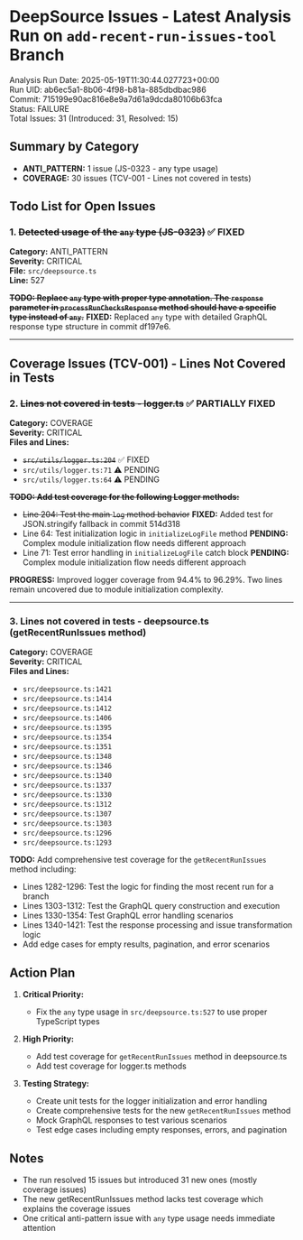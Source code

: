 # DeepSource Issues - Latest Analysis Run on `add-recent-run-issues-tool` Branch

Analysis Run Date: 2025-05-19T11:30:44.027723+00:00  
Run UID: ab6ec5a1-8b06-4f98-b81a-885dbdbac986  
Commit: 715199e90ac816e8e9a7d61a9dcda80106b63fca  
Status: FAILURE  
Total Issues: 31 (Introduced: 31, Resolved: 15)

## Summary by Category

- **ANTI_PATTERN:** 1 issue (JS-0323 - any type usage)
- **COVERAGE:** 30 issues (TCV-001 - Lines not covered in tests)

## Todo List for Open Issues

### 1. ~~Detected usage of the `any` type (JS-0323)~~ ✅ FIXED
**Category:** ANTI_PATTERN  
**Severity:** CRITICAL  
**File:** `src/deepsource.ts`  
**Line:** 527  

**~~TODO: Replace `any` type with proper type annotation. The `response` parameter in `processRunChecksResponse` method should have a specific type instead of `any`.~~**
**FIXED:** Replaced `any` type with detailed GraphQL response type structure in commit df197e6.

---

## Coverage Issues (TCV-001) - Lines Not Covered in Tests

### 2. ~~Lines not covered in tests - logger.ts~~ ✅ PARTIALLY FIXED
**Category:** COVERAGE  
**Severity:** CRITICAL  
**Files and Lines:**
- ~~`src/utils/logger.ts:204`~~ ✅ FIXED
- `src/utils/logger.ts:71` ⚠️ PENDING
- `src/utils/logger.ts:64` ⚠️ PENDING

**~~TODO: Add test coverage for the following Logger methods:~~**
- ~~Line 204: Test the main `log` method behavior~~ **FIXED:** Added test for JSON.stringify fallback in commit 514d318
- Line 64: Test initialization logic in `initializeLogFile` method **PENDING:** Complex module initialization flow needs different approach
- Line 71: Test error handling in `initializeLogFile` catch block **PENDING:** Complex module initialization flow needs different approach

**PROGRESS:** Improved logger coverage from 94.4% to 96.29%. Two lines remain uncovered due to module initialization complexity.

---

### 3. Lines not covered in tests - deepsource.ts (getRecentRunIssues method)
**Category:** COVERAGE  
**Severity:** CRITICAL  
**Files and Lines:**
- `src/deepsource.ts:1421`
- `src/deepsource.ts:1414`
- `src/deepsource.ts:1412`
- `src/deepsource.ts:1406`
- `src/deepsource.ts:1395`
- `src/deepsource.ts:1354`
- `src/deepsource.ts:1351`
- `src/deepsource.ts:1348`
- `src/deepsource.ts:1346`
- `src/deepsource.ts:1340`
- `src/deepsource.ts:1337`
- `src/deepsource.ts:1330`
- `src/deepsource.ts:1312`
- `src/deepsource.ts:1307`
- `src/deepsource.ts:1303`
- `src/deepsource.ts:1296`
- `src/deepsource.ts:1293`

**TODO:** Add comprehensive test coverage for the `getRecentRunIssues` method including:
- Lines 1282-1296: Test the logic for finding the most recent run for a branch
- Lines 1303-1312: Test the GraphQL query construction and execution
- Lines 1330-1354: Test GraphQL error handling scenarios
- Lines 1340-1421: Test the response processing and issue transformation logic
- Add edge cases for empty results, pagination, and error scenarios

## Action Plan

1. **Critical Priority:**
   - Fix the `any` type usage in `src/deepsource.ts:527` to use proper TypeScript types

2. **High Priority:**
   - Add test coverage for `getRecentRunIssues` method in deepsource.ts
   - Add test coverage for logger.ts methods

3. **Testing Strategy:**
   - Create unit tests for the logger initialization and error handling
   - Create comprehensive tests for the new `getRecentRunIssues` method
   - Mock GraphQL responses to test various scenarios
   - Test edge cases including empty responses, errors, and pagination

## Notes

- The run resolved 15 issues but introduced 31 new ones (mostly coverage issues)
- The new getRecentRunIssues method lacks test coverage which explains the coverage issues
- One critical anti-pattern issue with `any` type usage needs immediate attention